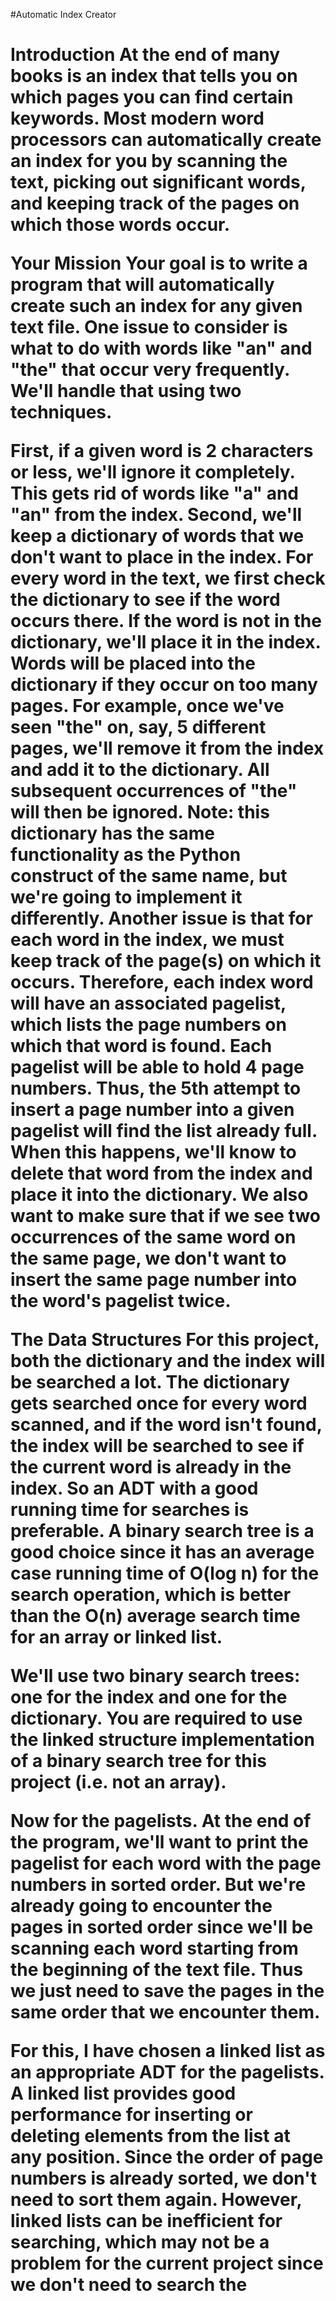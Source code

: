 #Automatic Index Creator
<h1> Introduction
At the end of many books is an index that tells you on which pages you can find certain keywords. Most modern word processors can automatically create an index for you by scanning the text, picking out significant words, and keeping track of the pages on which those words occur.

Your Mission
Your goal is to write a program that will automatically create such an index for any given text file. One issue to consider is what to do with words like "an" and "the" that occur very frequently. We'll handle that using two techniques.

First, if a given word is 2 characters or less, we'll ignore it completely. This gets rid of words like "a" and "an" from the index.
Second, we'll keep a dictionary of words that we don't want to place in the index. For every word in the text, we first check the dictionary to see if the word occurs there. If the word is not in the dictionary, we'll place it in the index. Words will be placed into the dictionary if they occur on too many pages. For example, once we've seen "the" on, say, 5 different pages, we'll remove it from the index and add it to the dictionary. All subsequent occurrences of "the" will then be ignored.
Note: this dictionary has the same functionality as the Python construct of the same name, but we're going to implement it differently. Another issue is that for each word in the index, we must keep track of the page(s) on which it occurs. Therefore, each index word will have an associated pagelist, which lists the page numbers on which that word is found. Each pagelist will be able to hold 4 page numbers. Thus, the 5th attempt to insert a page number into a given pagelist will find the list already full. When this happens, we'll know to delete that word from the index and place it into the dictionary. We also want to make sure that if we see two occurrences of the same word on the same page, we don't want to insert the same page number into the word's pagelist twice.

The Data Structures
For this project, both the dictionary and the index will be searched a lot. The dictionary gets searched once for every word scanned, and if the word isn't found, the index will be searched to see if the current word is already in the index. So an ADT with a good running time for searches is preferable. A binary search tree is a good choice since it has an average case running time of O(log n) for the search operation, which is better than the O(n) average search time for an array or linked list.

We'll use two binary search trees: one for the index and one for the dictionary. You are required to use the linked structure implementation of a binary search tree for this project (i.e. not an array).

Now for the pagelists. At the end of the program, we'll want to print the pagelist for each word with the page numbers in sorted order. But we're already going to encounter the pages in sorted order since we'll be scanning each word starting from the beginning of the text file. Thus we just need to save the pages in the same order that we encounter them.

For this, I have chosen a linked list as an appropriate ADT for the pagelists. A linked list provides good performance for inserting or deleting elements from the list at any position. Since the order of page numbers is already sorted, we don't need to sort them again. However, linked lists can be inefficient for searching, which may not be a problem for the current project since we don't need to search the





